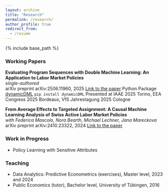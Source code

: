 ```yaml
---
layout: archive
title: "Research"
permalink: /research/
author_profile: true
redirect_from:
  - /resume
---
```


{% include base_path %}

### Working Papers
**Evaluating Program Sequences with Double Machine Learning: An Application to Labor Market Policies**  
*single-authored*  
arXiv preprint arXiv:2506.11960, 2025 [Link to the paper](https://arxiv.org/abs/2506.11960)
Python Package [dynamicDML](https://pypi.org/project/dynamicDML/) `pip install dynamicDML`
Presented at IAAE 2025 Torino, EEA Congress 2025 Bordeaux, VfS Jahrestagung 2025 Cologne

**From Average Effects to Targeted Assignment: A Causal Machine Learning Analysis of Swiss Active Labor Market Policies**  
*with Federica Mascolo, Nora Bearth, Michael Lechner, Jana Mareckova*  
arXiv preprint arXiv:2410.23322, 2024 [Link to the paper](https://arxiv.org/abs/2410.23322)

### Work in Progress
* Policy Learning with Sensitive Attributes

### Teaching
* Data Analytics: Predictive Econometrics (exercises), Master level, 2023 and 2024
* Public Economics (tutor), Bachelor level, University of Tübingen, 2016



